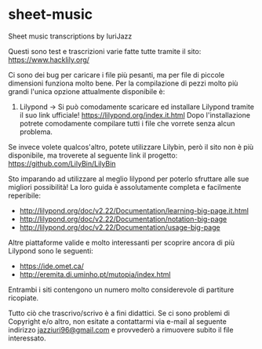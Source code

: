 # sheet-music
Sheet music transcriptions by IuriJazz


Questi sono test e trascrizioni varie fatte tutte tramite il sito: https://www.hacklily.org/


Ci sono dei bug per caricare i file più pesanti, ma per file di piccole dimensioni funziona molto bene.
Per la compilazione di pezzi molto più grandi l'unica opzione attualmente disponibile è:
1) Lilypond -> Si può comodamente scaricare ed installare Lilypond tramite il suo link ufficiale! https://lilypond.org/index.it.html Dopo l'installazione potrete comodamente compilare tutti i file che vorrete senza alcun problema.

Se invece volete qualcos'altro, potete utilizzare Lilybin, però il sito non è più disponibile, ma troverete al seguente link il progetto: https://github.com/LilyBin/LilyBin

Sto imparando ad utilizzare al meglio lilypond per poterlo sfruttare alle sue migliori possibilità!
La loro guida è assolutamente completa e facilmente reperibile:
- http://lilypond.org/doc/v2.22/Documentation/learning-big-page.it.html
- http://lilypond.org/doc/v2.22/Documentation/notation-big-page
- http://lilypond.org/doc/v2.22/Documentation/usage-big-page

Altre piattaforme valide e molto interessanti per scoprire ancora di più Lilypond sono le seguenti:
- https://ide.omet.ca/
- http://eremita.di.uminho.pt/mutopia/index.html

Entrambi i siti contengono un numero molto considerevole di partiture ricopiate.


Tutto ciò che trascrivo/scrivo è a fini didattici. Se ci sono problemi di Copyright e/o altro, non esitate a contattarmi via e-mail al seguente indirizzo jazziuri96@gmail.com e provvederò a rimuovere subito il file interessato.
